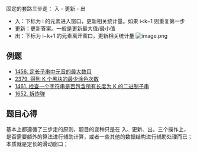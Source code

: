 固定的套路三步走： 入 - 更新 - 出
- 入：下标为 i 的元素进入窗口，更新相关统计量。如果 i<k−1 则重复第一步
- 更新：更新答案。一般是更新最大值/最小值
- 出：下标为 i−k+1 的元素离开窗口，更新相关统计量
![image.png](https://happychan.oss-cn-shenzhen.aliyuncs.com/picgo/20241129175745.png)

## 例题
- [1456. 定长子串中元音的最大数目](https://leetcode.cn/problems/maximum-number-of-vowels-in-a-substring-of-given-length/)
- [2379. 得到 K 个黑块的最少涂色次数](https://leetcode.cn/problems/minimum-recolors-to-get-k-consecutive-black-blocks/)
- [1461. 检查一个字符串是否包含所有长度为 K 的二进制子串](https://leetcode.cn/problems/check-if-a-string-contains-all-binary-codes-of-size-k/)
- [1652. 拆炸弹](https://leetcode.cn/problems/defuse-the-bomb/)

## 题目心得

基本上都遵循了三步走的原则，题目的变种只是在  入、更新、出，三个操作上，是否需要额外的算法进行辅助计算，或者一些其他的数据结构进行辅助处理而已；本质就是定长的滑动窗口；
